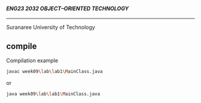 #### _ENG23 2032 OBJECT–ORIENTED TECHNOLOGY_
---
Suranaree University of Technology 

## compile

Compilation example
```sh
javac week09\lab\lab1\MainClass.java  
```
or
```sh
java week09\lab\lab1\MainClass.java  
```
